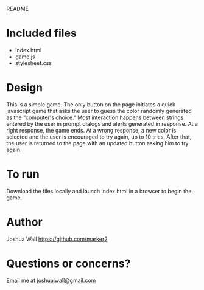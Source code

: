 README

Included files
========================

- index.html
- game.js
- stylesheet.css


Design
========================

This is a simple game. The only button on the page initiates a quick javascript game 
that asks the user to guess the color randomly generated as the "computer's choice." 
Most interaction happens between strings entered by the user in prompt dialogs and 
alerts generated in response. At a right response, the game ends. At a wrong response, 
a new color is selected and the user is encouraged to try again, up to 10 tries. After 
that, the user is returned to the page with an updated button asking him to try again.


To run
========================

Download the files locally and launch index.html in a browser to begin the game.


Author
========================

Joshua Wall
https://github.com/marker2


Questions or concerns?
========================

Email me at joshuajwall@gmail.com